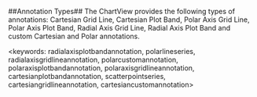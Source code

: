 ##Annotation Types##
The ChartView provides the following types of annotations: Cartesian Grid Line, Cartesian Plot Band, Polar Axis Grid Line, Polar Axis Plot Band, Radial Axis Grid Line, Radial Axis Plot Band and custom Cartesian and Polar annotations.

<keywords: radialaxisplotbandannotation, polarlineseries, radialaxisgridlineannotation, polarcustomannotation, polaraxisplotbandannotation, polaraxisgridlineannotation, cartesianplotbandannotation, scatterpointseries, cartesiangridlineannotation, cartesiancustomannotation> 